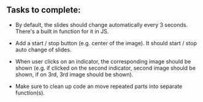 ## Tasks to complete:

- By default, the slides should change automatically every 3 seconds. There's a built in function for it in JS.

- Add a start / stop button (e.g. center of the image). It should start / stop auto change of slides.

- When user clicks on an indicator, the corresponding image should be shown (e.g. if clicked on the second indicator, second image should be shown, if on 3rd, 3rd image should be shown).

- Make sure to clean up code an move repeated parts into separate function(s).